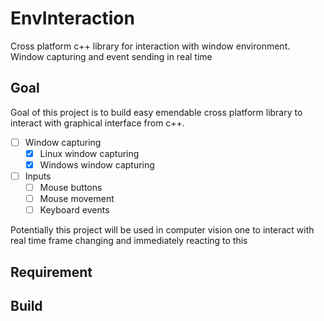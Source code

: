 # EnvInteraction
Cross platform c++ library for interaction with window environment. Window capturing and event sending in real time

## Goal
Goal of this project is to build easy emendable cross platform library to interact with graphical interface from c++.

 - [ ] Window capturing
    - [x] Linux window capturing
    - [x] Windows window capturing
 - [ ] Inputs
    - [ ] Mouse buttons
    - [ ] Mouse movement
    - [ ] Keyboard events

Potentially this project will be used in computer vision one to interact with real time frame changing and immediately reacting to this

## Requirement

## Build
